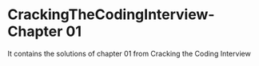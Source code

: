 # CrackingTheCodingInterview-Chapter 01

It contains the solutions of chapter 01 from Cracking the Coding Interview 
